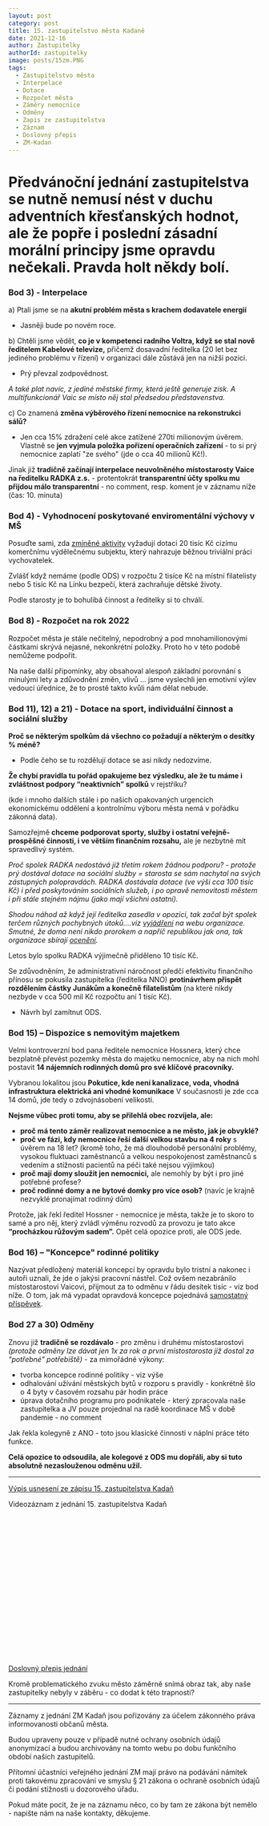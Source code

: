 ```yaml
---
layout: post
category: post
title: 15. zastupitelstvo města Kadaně
date: 2021-12-16
author: Zastupitelky
authorId: zastupitelky
image: posts/15zm.PNG
tags:
  - Zastupitelstvo města
  - Interpelace
  - Dotace
  - Rozpočet města
  - Záměry nemocnice
  - Odměny
  - Zapis ze zastupitelstva
  - Záznam 
  - Doslovný přepis
  - ZM-Kadan
---
```


# Předvánoční jednání zastupitelstva se nutně nemusí nést v duchu adventních křesťanských hodnot, ale že popře i poslední zásadní morální principy jsme opravdu nečekali. Pravda holt někdy bolí.

### Bod 3) - Interpelace
a) Ptali jsme se na **akutní problém města s krachem dodavatele energií** 
- Jasněji bude po novém roce. 

b) Chtěli jsme vědět, **co je v kompetenci radního Voltra, když se stal nově ředitelem Kabelové televize,** přičemž dosavadní ředitelka (20 let bez jediného problému v řízení) v organizaci dále zůstává jen na nižší pozici. 
- Prý převzal zodpovědnost.

*A také plat navíc, z jediné městské firmy, která ještě generuje zisk.* 
*A multifunkcionář Vaic se místo něj stal předsedou představenstva.*


c) Co znamená **změna výběrového řízení nemocnice na rekonstrukci sálů?** 
- Jen cca 15% zdražení celé akce zatížené 270ti milionovým úvěrem. 
Vlastně se **jen vyjmula položka pořízení operačních zařízení** - to si prý nemocnice zaplatí "ze svého" (jde o cca 40 milionů Kč!). 

Jinak již **tradičně začínají interpelace neuvolněného místostarosty Vaice na ředitelku RADKA z.s.** - protentokrát **transparentní účty spolku mu přijdou málo transparentní** - no comment, resp. koment je v záznamu níže (čas: 10. minuta)

### Bod 4) - Vyhodnocení poskytované enviromentální výchovy v MŠ

Posuďte sami, zda [zmíněné aktivity](https://drive.google.com/file/d/1H8qGJVkT982Nx-op7XoKlN9RPsxAJ71q/view?usp=sharing) vyžadují dotaci 20 tisíc Kč cizímu komerčnímu výdělečnému subjektu, který nahrazuje běžnou triviální práci vychovatelek. 

Zvlášť když nemáme (podle ODS) v rozpočtu 2 tisíce Kč na místní filatelisty nebo 5 tisíc Kč na Linku bezpečí, která zachraňuje dětské životy.

Podle starosty je to bohulibá činnost a ředitelky si to chválí. 

### Bod 8) - Rozpočet na rok 2022

Rozpočet města je stále nečitelný, nepodrobný a pod mnohamilionovými částkami skrývá nejasné, nekonkrétní položky.
Proto ho v této podobě nemůžeme podpořit. 

Na naše další připomínky, aby obsahoval alespoň základní porovnání s minulými lety a zdůvodnění změn, vlivů ... jsme vyslechli jen emotivní výlev vedoucí úřednice, že to prostě takto kvůli nám dělat nebude. 

### Bod 11), 12) a 21) - Dotace na sport, individuální činnost a sociální služby
 
**Proč se některým spolkům dá všechno co požadují a některým o desítky % méně?** 
- Podle čeho se tu rozdělují dotace se asi nikdy nedozvíme.

**Že chybí pravidla tu pořád opakujeme bez výsledku, ale že tu máme i zvláštnost podpory “neaktivních” spolků** v rejstříku?

(kde i mnoho dalších stále i po našich opakovaných urgencích ekonomickému oddělení a kontrolnímu výboru města  nemá v pořádku zákonná data).

Samozřejmě **chceme podporovat sporty, služby i ostatní veřejně-prospěšné činnosti, i ve větším finančním rozsahu,** ale je nezbytné mít spravedlivý systém.

*Proč spolek RADKA nedostává  již třetím rokem žádnou podporu?* 
*- protože prý dostával dotace na sociální služby = starosta se sám nachytal na svých zástupných polopravdách. RADKA dostávala dotace (ve výši cca 100 tisíc Kč) 
i před poskytováním sociálních služeb, i po opravě nemovitosti městem i při stále stejném nájmu (jako mají všichni ostatní).*

*Shodou náhod až když její ředitelka zasedla v opozici, tak začal být spolek terčem různých pochybných útoků....viz [vyjádření](https://radka.kadan.cz/2020/05/03/vyjadreni-spolku-ke-spolupraci-s-mestem-kadan-2/) na webu organizace.* 
*Smutné, že doma není nikdo prorokem a napříč republikou jak ona, tak organizace sbírají [ocenění](https://radka.kadan.cz/2021/12/17/top-10-osobnost-neziskoveho-sektoru/).*

Letos bylo spolku RADKA výjimečně přiděleno 10 tisíc Kč. 

Se zdůvodněním, že administrativní náročnost předčí efektivitu finančního přínosu se pokusila zastupitelka (ředitelka NNO) **protinávrhem přispět rozdělením částky Junákům a konečně filatelistům** (na které nikdy nezbyde v cca 500 mil Kč rozpočtu ani 1 tisíc Kč).
- Návrh byl zamítnut ODS.

### Bod 15) – Dispozice s nemovitým majetkem

Velmi kontroverzní bod pana ředitele nemocnice Hossnera, který chce bezplatně převést pozemky města do majetku nemocnice, aby na nich mohl postavit **14 nájemních rodinných domů pro své klíčové pracovníky.**

Vybranou lokalitou jsou **Pokutice, kde není kanalizace, voda, vhodná infrastruktura elektrická ani vhodné komunikace** V současnosti je zde cca 14 domů, jde tedy o zdvojnásobení velikosti.

**Nejsme vůbec proti tomu, aby se přilehlá obec rozvíjela, ale:**

- **proč má tento záměr realizovat nemocnice a ne město, jak je obvyklé?**
- **proč ve fázi, kdy nemocnice řeší další velkou stavbu na 4 roky** s úvěrem na 18 let? (kromě toho, že má dlouhodobě personální problémy, vysokou fluktuaci zaměstnanců a velkou nespokojenost zaměstnanců s vedením a stížnosti pacientů na péči také nejsou výjimkou) 
- **proč mají domy sloužit jen nemocnici,** ale nemohly by být i pro jiné potřebné profese?
- **proč rodinné domy a ne bytové domky pro více osob?** (navíc je krajně nezvyklé pronajímat rodinný dům)

Protože, jak řekl ředitel Hossner - nemocnice je města, takže je to skoro to samé a pro něj, který zvládl výměnu rozvodů za provozu je tato akce **“procházkou růžovým sadem”.**
Opět celá opozice proti, ale ODS jede.

### Bod 16) – "Koncepce" rodinné politiky

Nazývat předložený materiál koncepcí by opravdu bylo tristní a nakonec i autoři uznali, že jde o jakýsi pracovní nástřel. 
Což ovšem nezabránilo místostarostovi Vaicovi, přijmout za to odměnu v řádu desítek tisíc - viz bod níže.
O tom, jak má vypadat opravdová koncepce pojednává [samostatný příspěvek](https://kadan.pirati.cz/aktuality/koncepcerp.html).

### Bod 27 a 30) Odměny

Znovu již **tradičně se rozdávalo** - pro změnu i druhému místostarostovi
*(protože odměny lze dávat jen 1x za rok a první místostarosta již dostal za "potřebné" potřebiště)* - za mimořádné výkony:

- tvorba koncepce rodinné politiky - viz výše
- odhalování užívání městských bytů v rozporu s pravidly - konkrétně šlo o 4 byty v časovém rozsahu pár hodin práce
- úprava dotačního programu pro podnikatele - který zpracovala naše zastupitelka a JV pouze projednal na radě
koordinace MŠ v době pandemie - no comment

Jak řekla kolegyně z ANO - toto jsou klasické činnosti v náplni práce této funkce.

**Celá opozice to odsoudila, ale kolegové z ODS mu dopřáli, aby si tuto absolutně nezaslouženou odměnu užil.**

---------------------------

[Výpis usnesení ze zápisu 15. zastupitelstva Kadaň](https://www.mesto-kadan.cz/cs/mesto/zastupitelstvo-mesta/usneseni-zastupitelstva-mesta.html)

Videozáznam z jednání 15. zastupitelstva Kadaň

<script src="https://fast.wistia.com/embed/medias/xlzb7ixm9q.jsonp" async></script><script src="https://fast.wistia.com/assets/external/E-v1.js" async></script><div class="wistia_responsive_padding" style="padding:56.25% 0 0 0;position:relative;"><div class="wistia_responsive_wrapper" style="height:100%;left:0;position:absolute;top:0;width:100%;"><div class="wistia_embed wistia_async_xlzb7ixm9q videoFoam=true" style="height:100%;position:relative;width:100%"><div class="wistia_swatch" style="height:100%;left:0;opacity:0;overflow:hidden;position:absolute;top:0;transition:opacity 200ms;width:100%;"><img src="https://fast.wistia.com/embed/medias/xlzb7ixm9q/swatch" style="filter:blur(5px);height:100%;object-fit:contain;width:100%;" alt="" aria-hidden="true" onload="this.parentNode.style.opacity=1;" /></div></div></div></div>

[Doslovný přepis jednání](https://www.hlidacstatu.cz/data/Detail/zasedani-zastupitelstev/3830ab2eb29c06800deb2c57c976718a?qs=ico%3A00261912)

Kromě problematického zvuku město záměrně snímá obraz tak, aby naše zastupitelky nebyly v záběru - co dodat k této trapnosti?

---------------------------

Záznamy z jednání ZM Kadaň jsou pořizovány za účelem zákonného práva informovanosti občanů města.

Budou upraveny pouze v případě nutné ochrany osobních údajů anonymizací a budou archivovány na tomto webu po dobu funkčního období našich zastupitelů.

Přítomní účastníci veřejného jednání ZM mají právo na podávání námitek proti takovému zpracování ve smyslu § 21 zákona o ochraně osobních údajů či podání stížnosti u dozorového úřadu.

Pokud máte pocit, že je na záznamu něco, co by tam ze zákona být nemělo - napište nám na naše kontakty, děkujeme.






